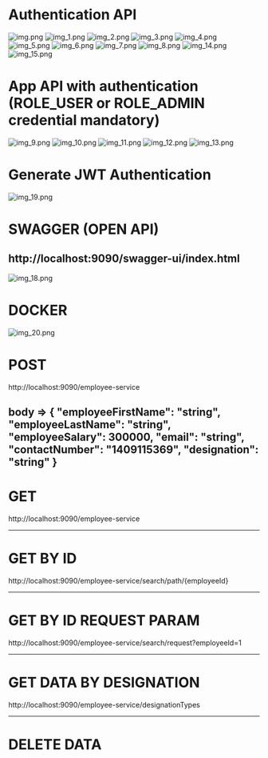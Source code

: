 Authentication API
==================
![img.png](img.png)
![img_1.png](img_1.png)
![img_2.png](img_2.png)
![img_3.png](img_3.png)
![img_4.png](img_4.png)
![img_5.png](img_5.png)
![img_6.png](img_6.png)
![img_7.png](img_7.png)
![img_8.png](img_8.png)
![img_14.png](img_14.png)
![img_15.png](img_15.png)

App API with authentication (ROLE_USER or ROLE_ADMIN credential mandatory)
==========================================================================
![img_9.png](img_9.png)
![img_10.png](img_10.png)
![img_11.png](img_11.png)
![img_12.png](img_12.png)
![img_13.png](img_13.png)

Generate JWT Authentication
===========================
![img_19.png](img_19.png)

SWAGGER (OPEN API)
========
http://localhost:9090/swagger-ui/index.html
-------------------------------------------------
![img_18.png](img_18.png)

DOCKER
=======
![img_20.png](img_20.png)

POST
====
http://localhost:9090/employee-service

body => {
"employeeFirstName": "string",
"employeeLastName": "string",
"employeeSalary": 300000,
"email": "string",
"contactNumber": "1409115369",
"designation": "string"
}
----------------------------------------

GET
===
http://localhost:9090/employee-service

------------------------------------

GET BY ID
==========
http://localhost:9090/employee-service/search/path/{employeeId}

---------------------------------------------------------------------

GET BY ID REQUEST PARAM
==========================
http://localhost:9090/employee-service/search/request?employeeId=1

----------------------------------------------------------------------

GET DATA BY DESIGNATION
========================
http://localhost:9090/employee-service/designationTypes

---------------------------------------------------------

DELETE DATA
==============

